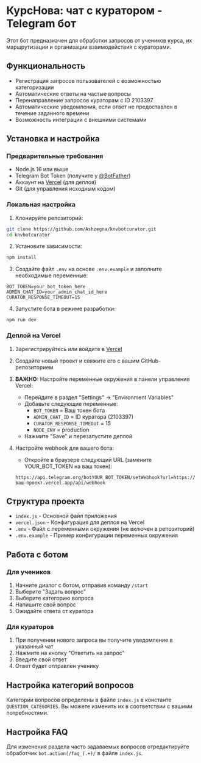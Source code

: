 # КурсНова: чат с куратором - Telegram бот

Этот бот предназначен для обработки запросов от учеников курса, их маршрутизации и организации взаимодействия с кураторами.

## Функциональность

- Регистрация запросов пользователей с возможностью категоризации
- Автоматические ответы на частые вопросы
- Перенаправление запросов кураторам с ID 2103397
- Автоматические уведомления, если ответ не предоставлен в течение заданного времени
- Возможность интеграции с внешними системами

## Установка и настройка

### Предварительные требования

- Node.js 16 или выше
- Telegram Bot Token (получите у [@BotFather](https://t.me/BotFather))
- Аккаунт на [Vercel](https://vercel.com/) (для деплоя)
- Git (для управления исходным кодом)

### Локальная настройка

1. Клонируйте репозиторий:
```bash
git clone https://github.com/Ashzegna/knvbotcurator.git
cd knvbotcurator
```

2. Установите зависимости:
```bash
npm install
```

3. Создайте файл `.env` на основе `.env.example` и заполните необходимые переменные:
```
BOT_TOKEN=your_bot_token_here
ADMIN_CHAT_ID=your_admin_chat_id_here
CURATOR_RESPONSE_TIMEOUT=15
```

4. Запустите бота в режиме разработки:
```bash
npm run dev
```

### Деплой на Vercel

1. Зарегистрируйтесь или войдите в [Vercel](https://vercel.com/)

2. Создайте новый проект и свяжите его с вашим GitHub-репозиторием

3. **ВАЖНО:** Настройте переменные окружения в панели управления Vercel:
   - Перейдите в раздел "Settings" -> "Environment Variables"
   - Добавьте следующие переменные:
     - `BOT_TOKEN` = Ваш токен бота
     - `ADMIN_CHAT_ID` = ID куратора (2103397)
     - `CURATOR_RESPONSE_TIMEOUT` = 15
     - `NODE_ENV` = production
   - Нажмите "Save" и перезапустите деплой

4. Настройте webhook для вашего бота:
   - Откройте в браузере следующий URL (замените YOUR_BOT_TOKEN на ваш токен):
   ```
   https://api.telegram.org/botYOUR_BOT_TOKEN/setWebhook?url=https://ваш-проект.vercel.app/api/webhook
   ```

## Структура проекта

- `index.js` - Основной файл приложения
- `vercel.json` - Конфигурация для деплоя на Vercel
- `.env` - Файл с переменными окружения (не включен в репозиторий)
- `.env.example` - Пример конфигурации переменных окружения

## Работа с ботом

### Для учеников

1. Начните диалог с ботом, отправив команду `/start`
2. Выберите "Задать вопрос"
3. Выберите категорию вопроса
4. Напишите свой вопрос
5. Ожидайте ответа от куратора

### Для кураторов

1. При получении нового запроса вы получите уведомление в указанный чат
2. Нажмите на кнопку "Ответить на запрос"
3. Введите свой ответ
4. Ответ будет отправлен ученику

## Настройка категорий вопросов

Категории вопросов определены в файле `index.js` в константе `QUESTION_CATEGORIES`. Вы можете изменить их в соответствии с вашими потребностями.

## Настройка FAQ

Для изменения раздела часто задаваемых вопросов отредактируйте обработчик `bot.action(/faq_(.+)/` в файле `index.js`.